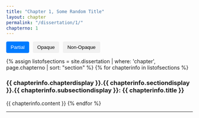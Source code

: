 ```yaml
---
title: "Chapter 1, Some Random Title"
layout: chapter
permalink: "/dissertation/1/"
chapterno: 1
---
```

<style>
.popup {
        display: none;
        position: absolute;
        background-color: white;
        color: black;
        padding: 5px;
        border-radius: 5px;
        border-color: black;
        border-style: solid; 
        border-width: 1px; /* Added border-width */
        z-index: 9999;
        max-width: 220px; /* Set the maximum width for the popup */
        font-size: 15px; /* Added text size */
        font-style: oblique; /* Added text style */
    }

    /* Style for the word "influential" when hovered */
    #word-tooltip:hover {
        text-decoration: underline;
        color: blue; /* Change the color to your preferred hover color */
    }

    .opaque-lines {
        opacity: 1; /* Set initial opacity for partial view */
    }

    .toggle-buttons {
        display: flex;
        gap: 10px;
        margin-bottom: 10px;
    }
    .toggle-button {
        padding: 8px 12px;
        background-color: #f1f1f1;
        border: none;
        border-radius: 4px;
        cursor: pointer;
    }
    .toggle-button.active {
        background-color: #007bff; /* Change to your preferred active button color */
        color: white;
    }
</style>

<div class="toggle-buttons">
<button class="toggle-button active" onclick="toggleOpacity('partial')">Partial</button>
<button class="toggle-button" onclick="toggleOpacity('opaque')">Opaque</button>
<button class="toggle-button" onclick="toggleOpacity('non-opaque')">Non-Opaque</button>
</div>

{% assign listofsections = site.dissertation | where: 'chapter', page.chapterno | sort: "section" %}
{% for chapterinfo in listofsections %}
<h3><a name="{{ page.chapterno }}.{{ chapterinfo.section }}.{{ chapterinfo.subsection }}"></a>{{ chapterinfo.chapterdisplay }}.{{ chapterinfo.sectiondisplay }}.{{ chapterinfo.subsectiondisplay }}: {{ chapterinfo.title }}</h3>
<p>{{ chapterinfo.content }}
{% endfor %}

<hr>

<script>

	const wordTooltip = document.getElementById("word-tooltip");
    const popup = document.createElement("div");
    popup.classList.add("popup");
    popup.innerText = "Corpus refers to a large collection of texts that have been collected for statistical analysis. It is used regularly in the fields of computational linguistics and the digital humanities.";

    wordTooltip.addEventListener("mouseover", () => {
        document.body.appendChild(popup);
        const rect = wordTooltip.getBoundingClientRect();
        popup.style.top = `${rect.top - popup.clientHeight + 580}px`; // Adjust positioning to display above the word
        popup.style.left = `${rect.left}px`;
        popup.style.display = "block";
    });

    wordTooltip.addEventListener("mouseout", () => {
        popup.style.display = "none";
        popup.remove();
    });

    function toggleOpacity(mode) {
		const partialLines = document.querySelectorAll('.partial-lines');
        const opaqueLines = document.querySelectorAll('.opaque-lines');
		const Knopf_1922_0003_Cropped = document.getElementByID('Knopf_1922_0003_Cropped');
		const CityofChicagoMunicipalTub1_4_1917_1924_358 = document.getElementByID('CityofChicagoMunicipalTub1_4_1917_1924_358');
		const CityofChicagoMunicipalTub1_4_1917_1924_440 = document.getElementByID('CityofChicagoMunicipalTub1_4_1917_1924_440');

        if (mode === 'partial') {
        	// Toggle partial lines
            partialLines.forEach(line => {
                line.style.backgroundColor = '#000000'; // Set background color to black
            	Knopf_1922_0003_Cropped.src = "{{ site.baseurl }}/assets/items/Knopf_1922_0003_Cropped_partial.jpg";
				CityofChicagoMunicipalTub1_4_1917_1924_358.src = "{{ site.baseurl }}/assets/items/CityofChicagoMunicipalTub1-4_1917-1924_358_partial.jpg";
				CityofChicagoMunicipalTub1_4_1917_1924_440.src = "{{ site.baseurl }}/assets/items/CityofChicagoMunicipalTub1-4_1917-1924_440_partial.jpg";
            });
            // Ensure opaque lines are fully visible
            opaqueLines.forEach(line => {
                line.style.opacity = '1';
            });

            
        } else if (mode === 'opaque') {
           	// Toggle opaque lines
            opaqueLines.forEach(line => {
                line.style.backgroundColor = '#000000'; // Set background color to black
           		Knopf_1922_0003_Cropped.src = "{{ site.baseurl }}/assets/items/Knopf_1922_0003_Cropped_full.jpg";
				CityofChicagoMunicipalTub1_4_1917_1924_358.src = "{{ site.baseurl }}/assets/items/CityofChicagoMunicipalTub1-4_1917-1924_358_full.jpg";
				CityofChicagoMunicipalTub1_4_1917_1924_440.src = "{{ site.baseurl }}/assets/items/CityofChicagoMunicipalTub1-4_1917-1924_440_full.jpg";
            });
            // Ensure partial lines are fully visible
            partialLines.forEach(line => {
                line.style.opacity = '1';
            });
        }
        else if (mode === 'non-opaque'){
            Knopf_1922_0003_Cropped.src = "{{ site.baseurl }}/assets/items/Knopf_1922_0003_Cropped.jpg";
			CityofChicagoMunicipalTub1_4_1917_1924_358.src = "{{ site.baseurl }}/assets/items/CityofChicagoMunicipalTub1-4_1917-1924_358.jpg";
			CityofChicagoMunicipalTub1_4_1917_1924_440.src = "{{ site.baseurl }}/assets/items/CityofChicagoMunicipalTub1-4_1917-1924_440.jpg";
            partialLines.forEach(line => {
                line.style.opacity = '1';
                line.style.backgroundColor = ''
            });
            opaqueLines.forEach(line => {
                line.style.opacity = '1';
                line.style.backgroundColor = ''
            });
        }
    }
    
</script>
